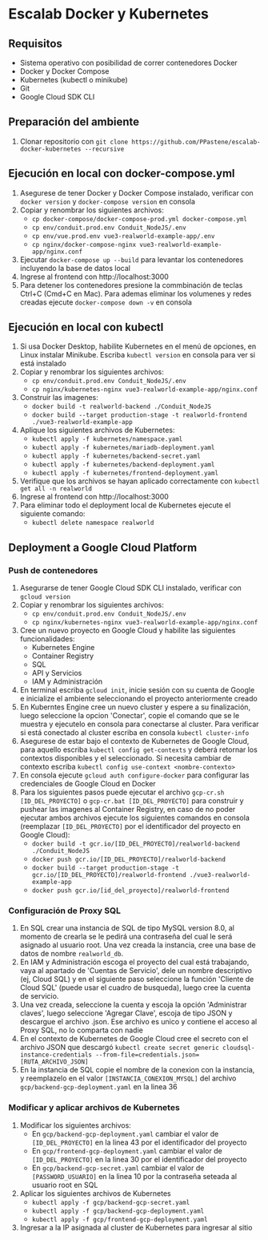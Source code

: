 # Escalab Docker y Kubernetes
## Requisitos
* Sistema operativo con posibilidad de correr contenedores Docker
* Docker y Docker Compose
* Kubernetes (kubectl o minikube)
* Git
* Google Cloud SDK CLI
## Preparación del ambiente
1. Clonar repositorio con `git clone https://github.com/PPastene/escalab-docker-kubernetes --recursive`
## Ejecución en local con docker-compose.yml
1. Asegurese de tener Docker y Docker Compose instalado, verificar con `docker version` y `docker-compose version` en consola
2. Copiar y renombrar los siguientes archivos: 
    * `cp docker-compose/docker-compose-prod.yml docker-compose.yml`
    * `cp env/conduit.prod.env Conduit_NodeJS/.env`
    * `cp env/vue.prod.env vue3-realworld-example-app/.env`
    * `cp nginx/docker-compose-nginx vue3-realworld-example-app/nginx.conf`
3. Ejecutar `docker-compose up --build` para levantar los contenedores incluyendo la base de datos local
4. Ingrese al frontend con http://localhost:3000
5. Para detener los contenedores presione la commbinación de teclas Ctrl+C (Cmd+C en Mac). Para ademas eliminar los volumenes y redes creadas ejecute `docker-compose down -v` en consola
## Ejecución en local con kubectl
1. Si usa Docker Desktop, habilite Kubernetes en el menú de opciones, en Linux instalar Minikube. Escriba `kubectl version` en consola para ver si está instalado
2. Copiar y renombrar los siguientes archivos:
    * `cp env/conduit.prod.env Conduit_NodeJS/.env`
    * `cp nginx/kubernetes-nginx vue3-realworld-example-app/nginx.conf`
3. Construir las imagenes:
    * `docker build -t realworld-backend ./Conduit_NodeJS`
    * `docker build --target production-stage -t realworld-frontend ./vue3-realworld-example-app`
4. Aplique los siguientes archivos de Kubernetes:
    * `kubectl apply -f kubernetes/namespace.yaml`
    * `kubectl apply -f kubernetes/mariadb-deployment.yaml`
    * `kubectl apply -f kubernetes/backend-secret.yaml`
    * `kubectl apply -f kubernetes/backend-deployment.yaml`
    * `kubectl apply -f kubernetes/frontend-deployment.yaml`
5. Verifique que los archivos se hayan aplicado correctamente con `kubectl get all -n realworld`
6. Ingrese al frontend con http://localhost:3000
7. Para eliminar todo el deployment local de Kubernetes ejecute el siguiente comando:
    * `kubectl delete namespace realworld`
## Deployment a Google Cloud Platform
### Push de contenedores
1. Asegurarse de tener Google Cloud SDK CLI instalado, verificar con `gcloud version`
2. Copiar y renombrar los siguientes archivos:
    * `cp env/conduit.prod.env Conduit_NodeJS/.env`
    * `cp nginx/kubernetes-nginx vue3-realworld-example-app/nginx.conf`
3. Cree un nuevo proyecto en Google Cloud y habilite las siguientes funcionalidades:
    * Kubernetes Engine
    * Container Registry
    * SQL
    * API y Servicios
    * IAM y Administración
4. En terminal escriba `gcloud init`, inicie sesión con su cuenta de Google e inicialize el ambiente seleccionando el proyecto anteriormente creado
5. En Kuberntes Engine cree un nuevo cluster y espere a su finalización, luego seleccione la opcion 'Conectar', copie el comando que se le muestra y ejecutelo en consola para conectarse al cluster. Para verificar si está conectado al cluster escriba en consola `kubectl cluster-info`
6. Asegurese de estar bajo el contexto de Kubernetes de Google Cloud, para aquello escriba `kubectl config get-contexts` y deberá retornar los contextos disponibles y el seleccionado. Si necesita cambiar de contexto escriba `kubectl config use-context <nombre-contexto>`
7. En consola ejecute `gcloud auth configure-docker` para configurar las credenciales de Google Cloud en Docker
8. Para los siguientes pasos puede ejecutar el archivo `gcp-cr.sh [ID_DEL_PROYECTO]` o `gcp-cr.bat [ID_DEL_PROYECTO]` para construir y pushear las imagenes al Container Registry, en caso de no poder ejecutar ambos archivos ejecute los siguientes comandos en consola (reemplazar `[ID_DEL_PROYECTO]` por el identificador del proyecto en Google Cloud):
    * `docker build -t gcr.io/[ID_DEL_PROYECTO]/realworld-backend ./Conduit_NodeJS`
    * `docker push gcr.io/[ID_DEL_PROYECTO]/realworld-backend`
    * `docker build --target production-stage -t gcr.io/[ID_DEL_PROYECTO]/realworld-frontend ./vue3-realworld-example-app`
    * `docker push gcr.io/[id_del_proyecto]/realworld-frontend`
### Configuración de Proxy SQL
1. En SQL crear una instancia de SQL de tipo MySQL version 8.0, al momento de crearla se le pedirá una contraseña del cual le será asignado al usuario root. Una vez creada la instancia, cree una base de datos de nombre `realworld_db`.
2. En IAM y Administración escoga el proyecto del cual está trabajando, vaya al apartado de 'Cuentas de Servicio', dele un nombre descriptivo (ej, Cloud SQL) y en el siguiente paso seleccione la función 'Cliente de Cloud SQL' (puede usar el cuadro de busqueda), luego cree la cuenta de servicio.
3. Una vez creada, seleccione la cuenta y escoja la opción 'Administrar claves', luego seleccione 'Agregar Clave', escoja de tipo JSON y descargue el archivo .json. Ese archivo es unico y contiene el acceso al Proxy SQL, no lo comparta con nadie
4. En el contexto de Kubernetes de Google Cloud cree el secreto con el archivo JSON que descargó `kubectl create secret generic cloudsql-instance-credentials --from-file=credentials.json=[RUTA_ARCHIVO_JSON]`
5. En la instancia de SQL copie el nombre de la conexion con la instancia, y reemplazelo en el valor `[INSTANCIA_CONEXION_MYSQL]` del archivo `gcp/backend-gcp-deployment.yaml` en la linea 36
### Modificar y aplicar archivos de Kubernetes
1. Modificar los siguientes archivos:
    * En `gcp/backend-gcp-deployment.yaml` cambiar el valor de `[ID_DEL_PROYECTO]` en la linea 43 por el identificador del proyecto
    * En `gcp/frontend-gcp-deployment.yaml` cambiar el valor de `[ID_DEL_PROYECTO]` en la linea 30 por el identificador del proyecto
    * En `gcp/backend-gcp-secret.yaml` cambiar el valor de `[PASSWORD_USUARIO]` en la linea 10 por la contraseña seteada al usuario root en SQL
2. Aplicar los siguientes archivos de Kubernetes
    * `kubectl apply -f gcp/backend-gcp-secret.yaml`
    * `kubectl apply -f gcp/backend-gcp-deployment.yaml`
    * `kubectl apply -f gcp/frontend-gcp-deployment.yaml`
3. Ingresar a la IP asignada al cluster de Kubernetes para ingresar al sitio
